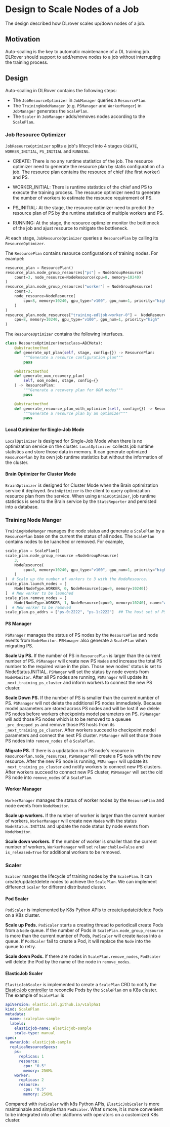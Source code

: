 # Design to Scale Nodes of a Job

The design described how DLrover scales up/down nodes of a job.

## Motivation

Auto-scaling is the key to automatic maintenance of a DL training job.
DLRover should support to add/remove nodes to a job without interrupting
the training process.

## Design

Auto-scaling in DLRover contains the following steps:
- The `JobResourceOptimizer` in `JobManager` queries a `ResourcePlan`.
- The `TrainingNodeManager` (e.g. `PSManager` and `WorkerManger`)
in `JobManager` generates the `ScalePlan`.
- The `Scaler` in `JobManager` adds/removes nodes according to
 the `ScalePlan`.

### Job Resource Optimizer

`JobResourceOptimizer` splits  a job's lifecycl into
4 stages `CREATE`, `WORKER_INITIAL`, `PS_INITIAL` and `RUNNING`.

- CREATE: There is no any runtime statistics of the job. The resource
optimizer need to generate the resource plan by statis configuration
of a job. The resource plan contains the resource of chief (the first
worker) and PS.

- WORKER_INITIAL: There is runtime statistics of the chief and PS
to execute the training process. The resource optimizer need to
generate the number of workers to estimate the resource requirement
of PS.

- PS_INITIAL: At the stage, the resource optimizer need to predict
the resource plan of PS by the runtime statistics of multiple workers
and PS.

- RUNNING: At the stage, the resource optimzier monitor the bottleneck
of the job and ajust resource to mitigate the bottleneck.

At each stage, `JobResourceOptimizer` queries a `ResourcePlan` by calling its
`ResourceOptimizer`. 

The `ResourcePlan` contains resource configurations of training nodes. For
exampel:

```Python
resource_plan = ResourcePlan()
resource_plan.node_group_resources["ps"] = NodeGroupResource(
    count=3, node_resource=NodeResource(cpu=8, memory=10240)
)
resource_plan.node_group_resources["worker"] = NodeGroupResource(
    count=3,
    node_resource=NodeResource(
        cpu=8, memory=10240, gpu_type="v100", gpu_num=1, priority="high"
    )
)
resource_plan.node_resources["training-edljob-worker-0"] =  NodeResource(
    cpu=8, memory=10240, gpu_type="v100", gpu_num=1, priority="high"
)
```

The `ResourceOptimizer` contains the following interfaces.

```Python
class ResourceOptimizer(metaclass=ABCMeta):
    @abstractmethod
    def generate_opt_plan(self, stage, config={}) -> ResourcePlan:
        """Generate a resource configuration plan"""
        pass

    @abstractmethod
    def generate_oom_recovery_plan(
        self, oom_nodes, stage, config={}
    ) -> ResourcePlan:
        """Generate a recovery plan for OOM nodes"""
        pass

    @abstractmethod
    def generate_resource_plan_with_optimizer(self, config={}) -> ResourcePlan:
        """Generate a resource plan by an optimizer"""
        pass
```

#### Local Optimizer for Single-Job Mode

`LocalOptimizer` is designed for Single-Job Mode when there is no optimization
service on the cluster. `LocalOptimizer` collects job runtime statistics and
store those data in memory. It can generate optimized `ResourcePlan` by
its own job runtime statistics but without the information of the cluster.

#### Brain Optimizer for Cluster Mode

`BrainOptimizer` is designed for Cluster Mode when the Brain optimization service
it deployed. `BrainOptimizer` is the client to query optimization resource plan
from the service. When using `BrainOptimizer`, job runtime statistics is
send to the Brain service by the `StatsReporter` and persisted into a database.

### Training Node Manger

`TrainingNodeManger` manages the node status and generate a `ScalePlan` by
a `ResourcePlan` base on the current the status of all nodes. The `ScalePlan`
contains nodes to be luanched or removed. For example,

```Python
scale_plan = ScalePlan()
scale_plan.node_group_resource =NodeGroupResource(
    3, 
    NodeResource(
        cpu=8, memory=10240, gpu_type="v100", gpu_num=1, priority="high"
    )
)  # Scale up the number of workers to 3 with the NodeResource.
scale_plan.launch_nodes = [
    Node(NodeType.WORKER, 0, NodeResource(cpu=9, memory=10240))
]  # New worker to be launched
scale_plan.remove_nodes = [
    Node(NodeType.WORKER, 1, NodeResource(cpu=9, memory=10240), name="worker-0")
]  # New worker to be removed
scale_plan.ps_addrs = ["ps-0:2222", "ps-1:2222"]  ## The host set of PS nodes.

```

#### PS Manager

`PSManager` manages the status of PS nodes by the `ResourcePlan`
and node events from `NodeMonitor`. `PSManager` also generate
a `ScalePlan` when migrating PS.

**Scale Up PS.**
If the number of PS in `ResourcePlan` is larger than the current number
of PS. `PSManager` will create new PS `Node`s and increase the total PS
number to the required value in the plan.
Those new nodes' status is set to NodeStatus.INITIAL. `PSManger` will set the status
by node events from `NodeMonitor`. After all PS nodes are running, `PSManager`
will update its `_next_training_ps_cluster` and inform workers to connect the
new PS cluster.

**Scale Down PS.**
If the number of PS is smaller than the current number of PS. `PSManager` will
not delete the additional PS nodes immediately. Because model parameters are
stored across PS nodes and will be lost if we delele PS nodes before
workers checkpoints model parameters on PS.
`PSManager` will  add those PS nodes which is to be removed 
to a queuee `_pre_dropped_ps` and remove those PS hosts from 
its `_next_training_ps_cluster`. After workers succeed to checkpoint model parameters
and connect the next PS cluster. `PSManager` will set those those PS nodes into `remove_nodes`
of a `ScalePlan`.

**Migrate PS.**
If there is a updatation in a PS node's resource in `ResourcePlan.node_resources`, 
`PSManager` will create a PS `Node` with the new resource. 
After the new PS node is running, `PSManager`
will update its `_next_training_ps_cluster` and notify
workers to connect new PS clusters. After workers succeed to connect new PS
cluster, `PSManager` will set the old PS node into `remove_nodes`
of a `ScalePlan`.

#### Worker Manager

`WorkerManager` manages the status of worker nodes by the `ResourcePlan`
and node events from `NodeMonitor`.

**Scale up workers.**
If the number of worker is larger than the current number of workers,
`WorkerManager` will create new `Node`s with the status `NodeStatus.INITIAL`
and update the node status by node events from `NodeMonitor`.

**Scale down workers.**
If the number of worker is smaller than the current number of workers,
`WorkerManager` will set `relaunchable=False` and `is_released=True`
for additional workers to be removed.

### Scaler

`Scalcer` manges the lifecycle of training nodes by the `ScalePlan`. It can
create/update/delete nodes to achieve the `ScalePlan`. We can implement
differenct `Scaler` for different distributed cluster.

#### Pod Scaler 
`PodScaler` is implemented by K8s Python APIs to create/update/delete Pods
on a K8s cluster.

**Scale up Pods.**
`PodScaler` starts a creating thread to periodicall create Pods from a `Node` queue.
If the number of Pods in `ScalePlan.node_group_resource` is
more than the current number of Pods, `PodScaler`
will create `Node`s into a queue. If `PodScaler` fail to create a Pod, it
will replace the `Node` into the queue to retry.

**Scale down Pods.** If there are nodes in `ScalePlan.remove_nodes`, `PodScaler` will delete the Pod
by the name of the node in `remove_nodes`.

#### ElasticJob Scaler
`ElasticJobScaler` is implemented to create a `ScalePlan` CRD to notify the
[ElasticJob controller](docs/design/elastic-training-operator.md) to
reconcile Pods by the `ScalePlan` on a K8s cluster. The example of `ScalePlan` is

```yaml
apiVersion: elastic.iml.github.io/v1alpha1
kind: ScalePlan
metadata:
  name: scaleplan-sample
  labels:
    elasticjob-name: elasticjob-sample
    scale-type: manual
spec:
  ownerJob: elasticjob-sample
  replicaResourceSpecs:
    ps:
      replicas: 1
      resource:
        cpu: "0.5"
        memory: 256Mi
    worker:
      replicas: 2
      resource:
        cpu: "0.5"
        memory: 256Mi
```

Compared with `PodScaler` with k8s Python APIs, `ElasticJobScaler` is
more maintainable and simple than `PodScaler`. What's more, it is
more convenient to be intergrated into other platforms with operators
on a customized K8s cluster.
